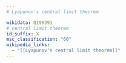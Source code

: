 ```yaml
---
# Lyapunov's central limit theorem

wikidata: Q190391
# central limit theorem
id_suffix: X
msc_classification: "60"
wikipedia_links:
  - "[[Lyapunov's central limit theorem]]"
---
```

